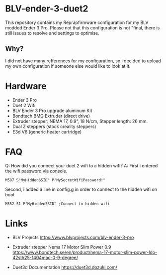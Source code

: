 # BLV-ender-3-duet2
This repository contains my Reprapfirmware configuration for my BLV modded Ender 3 Pro.
Please not that this configuration is not "final, there is still issues to resolve and settings to optimise.

## Why?
I did not have many refferences for my configuration, so i decided to upload my own configuration if someone else would like to look at it.

# Hardware
- Ender 3 Pro
- Duet 2 Wifi
- BLV Ender 3 Pro upgrade aluminum Kit
- Bondtech BMG Extruder (direct drive)
- Extruder stepper: NEMA 17, 0.9°, 18 N/cm, Stepper length: 26 mm.
- Dual Z steppers (stock creality steppers)
- E3d V6 (generic heater cartridge)

# FAQ
Q: How did you connect your duet 2 wifi to a hidden wifi?
A: First i entered the wifi password via console.
   ```
   M587 S"MyHiddenSSID" P"MySecretWifiPassword!"
   ```
   Second, i added a line in config.g in order to connect to the hidden wifi on boot
   ```
   M552 S1 P"MyHiddenSSID" ;Connect to hidden wifi
   ```

# Links 
- BLV Projects
https://www.blvprojects.com/blv-ender-3-pro

- Extruder stepper
Nema 17 Motor Slim Power 0.9
https://www.bondtech.se/en/product/nema-17-motor-slim-power-ldo-42sth25-1404mac-0-9-degree/

- Duet3d Documentation
https://duet3d.dozuki.com/

